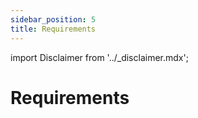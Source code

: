 ```yaml
---
sidebar_position: 5
title: Requirements
---
```


import Disclaimer from '../\_disclaimer.mdx';

<Disclaimer />

# Requirements
